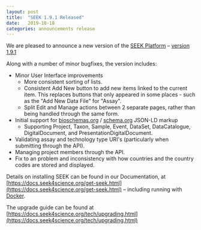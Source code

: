 ```yaml
---
layout: post
title:  "SEEK 1.9.1 Released"
date:   2019-10-18
categories: announcements release
---
```


We are pleased to announce a new version of the [SEEK Platform](/products/seek/) – [version 1.9.1](https://docs.seek4science.org/tech/releases/#version-191)

Along with a number of minor bugfixes, the version includes:

  * Minor User Interface improvements
      * More consistent sorting of lists.
      * Consistent Add New button to add new items linked to the current item. This replaces buttons that only appeared in
      some places - such as the "Add New Data File" for "Assay".
      * Split Edit and Manage actions between 2 separate pages, rather than being handled through the same form.
  * Initial support for [bioschemas.org](https://bioschemas.org) / [schema.org](https://schema.org) JSON-LD markup
    * Supporting Project, Taxon, Sample, Event, DataSet, DataCatalogue, DigitalDocument, and PresentationDigitalDocument.
  * Validating assay and technology type URI's (particularly when submitting through the API).
  * Managing project members through the API.
  * Fix to an problem and inconsistency with how countries and the country codes are stored and displayed.

Details on installing SEEK can be found in our Documentation, at [https://docs.seek4science.org/get-seek.html](https://docs.seek4science.org/get-seek.html) 
– including running with [Docker](https://www.docker.com/).

The upgrade guide can be found at [https://docs.seek4science.org/tech/upgrading.html](https://docs.seek4science.org/tech/upgrading.html)